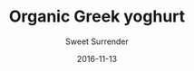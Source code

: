 ---
title: 'Organic Greek yoghurt'
description: 'With homemade honey-roasted granola and fruits'
color: '#ffffff'
price: '30'
category: breakfast
tags: Breakfast
meta:
    id: 7dd8505dd22ed3140747cbb4b180412c48aa5a4c
    parentId: f20f57fa9c3d8bff0902cfb33f350091a3a48d51
    language: en
date: '2016-11-13'
author: 'Sweet Surrender'
---